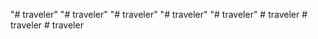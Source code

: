 "# traveler" 
"# traveler" 
"# traveler" 
"# traveler" 
"# traveler" 
#   t r a v e l e r  
 #   t r a v e l e r  
 #   t r a v e l e r  
 